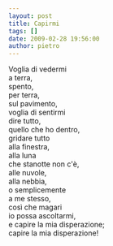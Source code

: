 ```yaml
---
layout: post
title: Capirmi
tags: []
date: 2009-02-28 19:56:00
author: pietro
---
```

Voglia di vedermi<br/>a terra,<br/>spento,<br/>per terra,<br/>sul pavimento,<br/>voglia di sentirmi<br/>dire tutto,<br/>quello che ho dentro,<br/>gridare tutto<br/>alla finestra,<br/>alla luna<br/>che stanotte non c'è,<br/>alle nuvole,<br/>alla nebbia,<br/>o semplicemente<br/>a me stesso,<br/>così che magari<br/>io possa ascoltarmi,<br/>e capire la mia disperazione;<br/>capire la mia disperazione!
